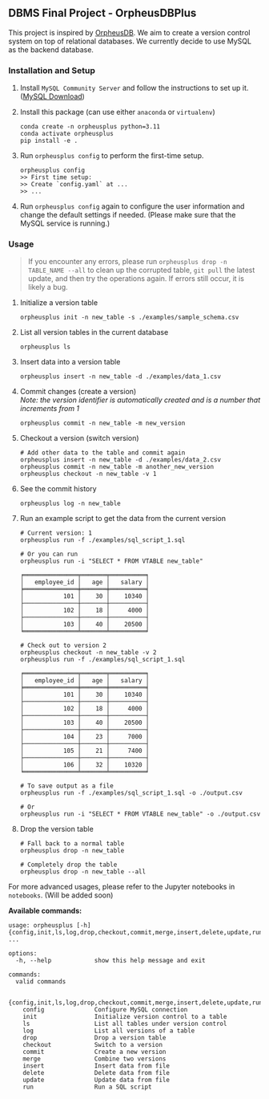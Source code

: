 ## DBMS Final Project - OrpheusDBPlus

This project is inspired by [OrpheusDB](https://github.com/orpheus-db/implementation). We aim to create a version control system on top of
relational databases. We currently decide to use MySQL as the backend database.

### Installation and Setup

1. Install `MySQL Community Server` and follow the instructions to set up it. ([MySQL Download](https://dev.mysql.com/downloads/mysql/))

2. Install this package (can use either `anaconda` or `virtualenv`)
    ```
    conda create -n orpheusplus python=3.11
    conda activate orpheusplus
    pip install -e .
    ```

3. Run `orpheusplus config` to perform the first-time setup.
    ```
    orpheusplus config 
    >> First time setup:
    >> Create `config.yaml` at ... 
    >> ...
    ```

3. Run `orpheusplus config` again to configure the user information and change the default settings if needed. (Please make sure that the MySQL service is running.)

### Usage
> If you encounter any errors, please run `orpheusplus drop -n TABLE_NAME --all` to clean up the corrupted table, `git pull` the latest update, and then try the operations again. If errors still occur, it is likely a bug.  

1. Initialize a version table
    ```
    orpheusplus init -n new_table -s ./examples/sample_schema.csv
    ```
2. List all version tables in the current database
    ```
    orpheusplus ls
    ```

3. Insert data into a version table
    ```
    orpheusplus insert -n new_table -d ./examples/data_1.csv
    ```

4. Commit changes (create a version)  
    *Note: the version identifier is automatically created and is a number that increments from 1*
    ```
    orpheusplus commit -n new_table -m new_version
    ```

5. Checkout a version (switch version)
    ```
    # Add other data to the table and commit again
    orpheusplus insert -n new_table -d ./examples/data_2.csv
    orpheusplus commit -n new_table -m another_new_version
    orpheusplus checkout -n new_table -v 1
    ```

6. See the commit history
    ```
    orpheusplus log -n new_table
    ```

7. Run an example script to get the data from the current version 
    ```
    # Current version: 1
    orpheusplus run -f ./examples/sql_script_1.sql

    # Or you can run
    orpheusplus run -i "SELECT * FROM VTABLE new_table"

    ╒═══════════════╤═══════╤══════════╕
    │   employee_id │   age │   salary │
    ╞═══════════════╪═══════╪══════════╡
    │           101 │    30 │    10340 │
    ├───────────────┼───────┼──────────┤
    │           102 │    18 │     4000 │
    ├───────────────┼───────┼──────────┤
    │           103 │    40 │    20500 │
    ╘═══════════════╧═══════╧══════════╛

    # Check out to version 2
    orpheusplus checkout -n new_table -v 2
    orpheusplus run -f ./examples/sql_script_1.sql

    ╒═══════════════╤═══════╤══════════╕
    │   employee_id │   age │   salary │
    ╞═══════════════╪═══════╪══════════╡
    │           101 │    30 │    10340 │
    ├───────────────┼───────┼──────────┤
    │           102 │    18 │     4000 │
    ├───────────────┼───────┼──────────┤
    │           103 │    40 │    20500 │
    ├───────────────┼───────┼──────────┤
    │           104 │    23 │     7000 │
    ├───────────────┼───────┼──────────┤
    │           105 │    21 │     7400 │
    ├───────────────┼───────┼──────────┤
    │           106 │    32 │    10320 │
    ╘═══════════════╧═══════╧══════════╛

    # To save output as a file
    orpheusplus run -f ./examples/sql_script_1.sql -o ./output.csv
    
    # Or
    orpheusplus run -i "SELECT * FROM VTABLE new_table" -o ./output.csv
    ```

8. Drop the version table
    ```
    # Fall back to a normal table
    orpheusplus drop -n new_table
    
    # Completely drop the table
    orpheusplus drop -n new_table --all
    ```

For more advanced usages, please refer to the Jupyter notebooks in `notebooks`. (Will be added soon)


**Available commands:**
```
usage: orpheusplus [-h] {config,init,ls,log,drop,checkout,commit,merge,insert,delete,update,run} ...

options:
  -h, --help            show this help message and exit

commands:
  valid commands

  {config,init,ls,log,drop,checkout,commit,merge,insert,delete,update,run}
    config              Configure MySQL connection
    init                Initialize version control to a table
    ls                  List all tables under version control
    log                 List all versions of a table
    drop                Drop a version table
    checkout            Switch to a version
    commit              Create a new version
    merge               Combine two versions
    insert              Insert data from file
    delete              Delete data from file
    update              Update data from file
    run                 Run a SQL script
```

